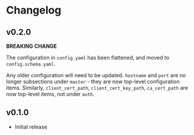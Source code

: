 # Changelog

## v0.2.0

**BREAKING CHANGE**

The configuration in `config.yaml` has been flattened, and moved
to `config.schema.yaml`. 

Any older configuration will need to be updated. `hostname` and `port`
are no longer subsections under `master` - they are now top-level
configuration items. Similarly, `client_cert_path`, `client_cert_key_path`,
`ca_cert_path` are now top-level items, not under `auth`.

## v0.1.0

* Initial release
